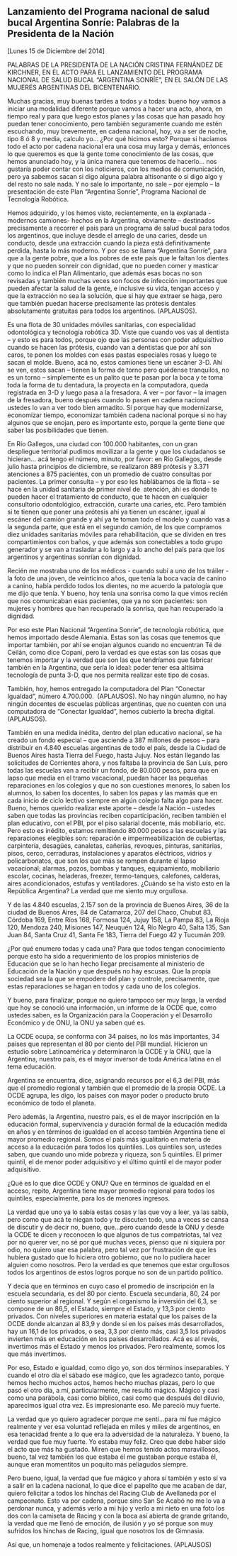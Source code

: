 Lanzamiento del Programa nacional de salud bucal Argentina Sonríe: Palabras de la Presidenta de la Nación
---------------------------------------------------------------------------------------------------------

[Lunes 15 de Diciembre del 2014]

PALABRAS DE LA PRESIDENTA DE LA NACIÓN CRISTINA FERNÁNDEZ DE KIRCHNER,
EN EL ACTO PARA EL LANZAMIENTO DEL PROGRAMA NACIONAL DE SALUD BUCAL
“ARGENTINA SONRÍE”, EN EL SALÓN DE LAS MUJERES ARGENTINAS DEL
BICENTENARIO.

Muchas gracias, muy buenas tardes a todos y a todas: bueno hoy vamos a
iniciar una modalidad diferente porque vamos a hacer una acto, ahora, en
tiempo real y para que luego estos planes y las cosas que han pasado hoy
puedan tener conocimiento, pero también seguramente cuando me estén
escuchando, muy brevemente, en cadena nacional, hoy, va a ser de noche,
tipo 8 ó 8 y media, calculo yo… ¿Por qué hicimos esto? Porque si
hacíamos todo el acto por cadena nacional era una cosa muy larga y
demás, entonces lo que queremos es que la gente tome conocimiento de las
cosas, que hemos anunciado hoy, y la única manera que tenemos de
hacerlo… nos gustaría poder contar con los noticieros, con los medios de
comunicación, pero ya sabemos sacan si digo alguna palabra altisonante o
si digo algo y del resto no sale nada. Y no sale lo importante, no sale
– por ejemplo – la presentación de este Plan “Argentina Sonríe”,
Programa Nacional de Tecnología Robótica.

Hemos adquirido, y los hemos visto, recientemente, en la explanada -
modernos camiones- hechos en la Argentina, obviamente – destinados
precisamente a recorrer el país para un programa de salud bucal para
todos los argentinos, que incluye desde el arreglo de una caries, desde
un conducto, desde una extracción cuando la pieza está definitivamente
perdida, hasta lo más moderno. Y por eso se llama “Argentina Sonríe”,
para que a la gente pobre, que a los pobres de este país que le faltan
los dientes y que no pueden sonreír con dignidad, que no pueden comer y
masticar como lo indica el Plan Alimentario, que además esas bocas no
son revisadas y también muchas veces son focos de infección importantes
que pueden afectar la salud de la gente, e inclusive su vida, tengan
acceso y que la extracción no sea la solución, que si hay que extraer se
haga, pero que también puedan hacerse precisamente las prótesis dentales
absolutamente gratuitas para todos los argentinos. (APLAUSOS).

Es una flota de 30 unidades móviles sanitarias, con especialidad
odontológica y tecnología robótica 3D. Viste que cuando vos vas al
dentista – y esto es para todos, porque ojo que las personas con poder
adquisitivo cuando se hacen las prótesis, cuando van a dentistas que por
ahí son caros, te ponen los moldes con esas pastas especiales rosas y
luego te sacan el molde. Bueno, acá no, estos camiones tiene un escáner
3-D. Ahí se ven, estos sacan – tienen la forma de torno pero quédense
tranquilos, no es un torno – simplemente es un palito que te pasan por
la boca y te toma toda la forma de tu dentadura, la proyecta en la
computadora, queda registrada en 3-D y luego pasa a la fresadora. A ver
– por favor – la imagen de la fresadora, bueno después cuando lo pasen
en cadena nacional ustedes lo van a ver todo bien armadito. Sí porque
hay que modernizarse, economizar tiempo, economizar también cadena
nacional porque si no hay algunos que se enojan, pero es importante
esto, porque la gente tiene que saber las posibilidades que tienen.

En Río Gallegos, una ciudad con 100.000 habitantes, con un gran
despliegue territorial pudimos movilizar a la gente y que los ciudadanos
se hicieran… acá tengo el número, minuto, por favor: en Río Gallegos,
desde julio hasta principios de diciembre, se realizaron 889 prótesis y
3.371 atenciones a 875 pacientes, con un promedio de cuatro consultas
por pacientes. La primer consulta – y por eso les hablábamos de la flota
– se hace en la unidad sanitaria de primer nivel de  atención, ahí es
donde te pueden hacer el tratamiento de conducto, que te hacen en
cualquier consultorio odontológico, extracción, curarte una caries, etc.
Pero también si te tienen que poner una prótesis ahí ya tienen un
escáner, igual al escáner del camión grande y ahí ya te toman todo el
modelo y cuando vas a la segunda parte, que está en el segundo camión,
de los que compramos diez unidades sanitarias móviles para
rehabilitación, que se dividen en tres compartimientos con baños, y que
además son conectables a todo grupo generador y se van a trasladar a lo
largo y a lo ancho del país para que los argentinos y argentinas sonrían
con dignidad.

Recién me mostraba uno de los médicos - cuando subí a uno de los
tráiler - la foto de una joven, de veinticinco años, que tenía la boca
vacía de canino a canino, había perdido todos los dientes, no me acuerdo
la patología que me dijo que tenía. Y bueno, hoy tenía una sonrisa como
la que vimos recién que nos comunicaban esas pacientes, que ya no son
pacientes: son mujeres y hombres que han recuperado la sonrisa, que han
recuperado la dignidad.

Por eso este Plan Nacional “Argentina Sonríe”, de tecnología robótica,
que hemos importado desde Alemania. Estas son las cosas que tenemos que
importar también, por ahí se enojan algunos cuando no encuentran Té de
Ceilán, como dice Copani, pero la verdad es que estas son las cosas que
tenemos importar y la verdad que son las que tendríamos que fabricar
también en la Argentina, que sería lo ideal: poder tener esa altísima
tecnología de punta 3-D, que nos permita realizar este tipo de cosas.

También, hoy, hemos entregado la computadora del Plan “Conectar
Igualdad”, número 4.700.000.  (APLAUSOS). No hay ningún alumno, no hay
ningún docentes de escuelas públicas argentinas, que no cuenten con una
computadora de “Conectar Igualdad”, hemos cubierto la brecha digital.
(APLAUSOS).

También en una medida inédita, dentro del plan educativo nacional, se ha
creado un fondo especial – que asciende a 387 millones de pesos – para
distribuir en 4.840 escuelas argentinas de todo el país, desde la Ciudad
de Buenos Aires hasta Tierra del Fuego, hasta Jujuy. Nos están llegando
las solicitudes de Corrientes ahora, y nos faltaba la provincia de San
Luís, pero todas las escuelas van a recibir un fondo, de 80.000 pesos,
para que en lapso que media en el tramo vacacional, puedan hacer las
pequeñas reparaciones en los colegios y que no son cuestiones menores,
lo saben los alumnos, lo saben los docentes, lo saben los papas y las
mamás que en cada inicio de ciclo lectivo siempre en algún colegio falta
algo para hacer. Bueno, hemos querido realizar este aporte – desde la
Nación – ustedes saben que todas las provincias reciben coparticipación,
reciben también el plan educativo, con el PBI, por el piso salarial
docente, más mobiliario, etc. Pero esto es inédito, estamos remitiendo
80.000 pesos a las escuelas y las reparaciones elegibles son: reparación
e impermeabilización de cubiertas, carpintería, desagües, canaletas,
cañerías, revoques, pinturas, sanitarias, pisos, cerco, cerraduras,
instalaciones y aparatos eléctricos, vidrios y policarbonatos, que son
los que más se rompen durante el lapso vacacional; alarmas, pozos,
bombas y tanques, equipamiento, mobiliario escolar, cocinas, heladeras,
freezer, termo-tanques, calefones, calderas, aires acondicionados,
estufas y ventiladores. ¿Cuándo se ha visto esto en la República
Argentina? La verdad que me siento muy orgullosa.

Y de las 4.840 escuelas, 2.157 son de la provincia de Buenos Aires, 36
de la ciudad de Buenos Aires, 84 de Catamarca, 207 del Chaco, Chubut 83,
Córdoba 169, Entre Ríos 168, Formosa 124, Jujuy 158, La Pampa 83, La
Rioja 120, Mendoza 240, Misiones 147, Neuquén 124, Río Negro 40, Salta
135, San Juan 84, Santa Cruz 41, Santa Fe 183, Tierra del Fuego 42 y
Tucumán 209.

¿Por qué enumero todas y cada una? Para que todos tengan conocimiento
porque esto ha sido a requerimiento de los propios ministerios de
Educación que se lo han hecho llegar precisamente al ministerio de
Educación de la Nación y que después no hay escusas. Que la propia
sociedad sea la que se empodere del plan y controle, precisamente, que
estas reparaciones se hagan en todos y cada uno de los colegios.

Y bueno, para finalizar, porque no quiero tampoco ser muy larga, la
verdad que hoy se conoció una información, un informe de la OCDE que,
como ustedes saben, es la Organización para la Cooperación y el
Desarrollo Económico y de ONU, la ONU ya saben qué es.

La OCDE ocupa, se conforma con 34 países, no los más importantes, 34
países que representan el 80 por ciento del PBI mundial. Hicieron un
estudio sobre Latinoamérica y determinaron la OCDE y la ONU, que la
Argentina, nuestro país, es el mayor inversor de toda América latina en
el tema educación.

Argentina se encuentra, dice, asignando recursos por el 6,3 del PBI, más
que el promedio regional y también que el promedio de la propia OCDE. La
OCDE agrupa, les digo, los países con mayor poder o producto bruto
económico de todo el planeta.

Pero además, la Argentina, nuestro país, es el de mayor inscripción en
la educación formal, supervivencia y duración formal de la educación
medida en años y en términos de igualdad en el acceso también Argentina
tiene el mayor promedio regional. Somos el país más igualitario en
materia de acceso a la educación para todos los quintiles. Los quintiles
son, ustedes saben, que cuando uno mide pobreza y riqueza, son 5
quintiles. El primer quintil, el de menor poder adquisitivo y el último
quintil el de mayor poder adquisitivo.

¿Qué es lo que dice OCDE y ONU? Que en términos de igualdad en el
acceso, repito, Argentina tiene mayor promedio regional para todos los
quintiles, especialmente, para los de menores ingresos.

La verdad que uno ya lo sabía estas cosas y las que voy a leer, ya las
sabía, pero como que acá te niegan todo y te discuten todo, una a veces
se cansa de discutir y de decir no, bueno, que…pero cuando desde la ONU
y desde la OCDE te dicen y reconocen lo que algunos de tus compatriotas,
tal vez por no querer ver, no sé por qué muchas veces, pienso que ni
siquiera por odio, no quiero usar esa palabra, pero tal vez por
frustración de que les hubiera gustado que lo hiciera otro gobierno, que
no lo pudiera hacer alguien como nosotros. Pero la verdad es que tenemos
que estar orgullosos todos los argentinos de estos logros porque no son
de un partido político.

Y decía que en términos en cuyo caso el promedio de inscripción en la
escuela secundaria, es del 80 por ciento. Escuela secundaria, 80, 24 por
ciento superior al regional. Y según el organismo la inversión del 6,3,
se compone de un 86,5, el Estado, siempre el Estado, y 13,3 por ciento
privados. Con niveles superiores en materia estatal que los países de la
OCDE donde alcanzan al 83,9 y donde sí en los países más desarrollados,
hay un 16,1 de los privados, o sea, 3,3 por ciento más, casi 3,5 los
privados invierten más en educación en los países desarrollados. Acá es
al revés, invertimos más el Estado y menos los privados. Pero realmente,
somos los que más invertimos.

Por eso, Estado e igualdad, como digo yo, son dos términos inseparables.
Y cuando el otro día el sábado ese mágico, que les agradezco tanto,
porque hemos hecho muchos actos, hemos hecho muchas plazas, pero lo que
pasó el otro día, a mí, particularmente, me resultó mágico. Mágico y
casi como una parábola, casi como bíblico, casi como que después del
diluvio, aparecimos igual otra vez. Es impresionante eso. Me pareció muy
fuerte.

La verdad que yo quiero agradecer porque me sentí…para mí fue mágico
realmente y ver esa voluntad reflejada en miles y miles de argentinos,
en esa tenacidad frente a lo que era la adversidad de la naturaleza. Y
bueno, la verdad que fue muy fuerte. Yo estaba muy feliz. Creo que debe
haber sido el acto que más ha gustado. Miren que hemos tenido actos
maravillosos, bueno, tal vez también los que estaba él me gustaban
porque estaba él, aunque eran momentitos un poquito más peliagudos
siempre.

Pero bueno, igual, la verdad que fue mágico y ahora sí también y esto sí
va a salir en la cadena nacional, lo que dice el papelito que me acaban
de dar, quiero felicitar a todos los hinchas del Racing Club de
Avellaneda por el campeonato. Esto va por cadena, porque sino San Se
Acabó no me lo va a perdonar nunca, y además verlo a mi hijo y verlo a
mi nieto en una foto los dos con la camiseta de Racing y con la boca así
abierta de grande gritando, la verdad que me llenó de emoción, de
ilusión y yo sé porque son muy sufridos los hinchas de Racing, igual que
nosotros los de Gimnasia.

Así que, un homenaje a todos realmente y felicitaciones. (APLAUSOS)

